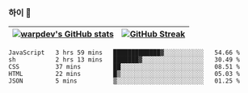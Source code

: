 
### 하이 👋
[![warpdev's GitHub stats](https://github-readme-stats.vercel.app/api?username=warpdev&show_icons=true&theme=vue-dark)](#) |[![GitHub Streak](https://github-readme-streak-stats.herokuapp.com/?user=warpdev&theme=dark)](#)
--- | --- |
<!--START_SECTION:waka-->
```text
JavaScript   3 hrs 59 mins   █████████████▓░░░░░░░░░░░   54.66 % 
sh           2 hrs 13 mins   ███████▓░░░░░░░░░░░░░░░░░   30.49 % 
CSS          37 mins         ██░░░░░░░░░░░░░░░░░░░░░░░   08.51 % 
HTML         22 mins         █▒░░░░░░░░░░░░░░░░░░░░░░░   05.03 % 
JSON         5 mins          ▒░░░░░░░░░░░░░░░░░░░░░░░░   01.25 % 
```
<!--END_SECTION:waka-->

<!--
**warpdev/warpdev** is a ✨ _special_ ✨ repository because its `README.md` (this file) appears on your GitHub profile.

Here are some ideas to get you started:

- 🔭 I’m currently working on ...
- 🌱 I’m currently learning ...
- 👯 I’m looking to collaborate on ...
- 🤔 I’m looking for help with ...
- 💬 Ask me about ...
- 📫 How to reach me: ...
- 😄 Pronouns: ...
- ⚡ Fun fact: ...
-->
